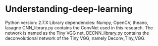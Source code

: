# Understanding-deep-learning
Python version: 2.7.X
Library dependencies: Numpy, OpenCV, theano, lasagne
CNN_library.py contains the ConvNet used in this research. The network is named as the Tiny VGG net.
DECNN_library.py contains the deconvolutional network of the Tiny VGG, namely Deconv_Tiny_VGG.
